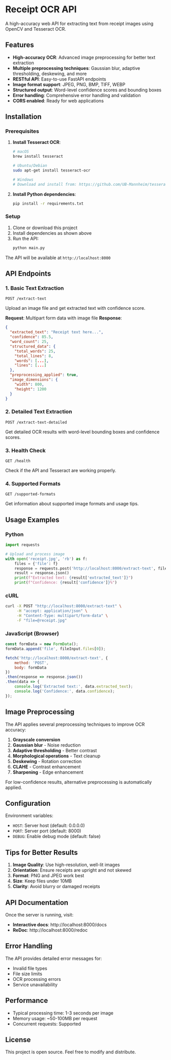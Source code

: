 # Receipt OCR API

A high-accuracy web API for extracting text from receipt images using OpenCV and Tesseract OCR.

## Features

- **High-accuracy OCR**: Advanced image preprocessing for better text extraction
- **Multiple preprocessing techniques**: Gaussian blur, adaptive thresholding, deskewing, and more
- **RESTful API**: Easy-to-use FastAPI endpoints
- **Image format support**: JPEG, PNG, BMP, TIFF, WEBP
- **Structured output**: Word-level confidence scores and bounding boxes
- **Error handling**: Comprehensive error handling and validation
- **CORS enabled**: Ready for web applications

## Installation

### Prerequisites

1. **Install Tesseract OCR**:
   ```bash
   # macOS
   brew install tesseract
   
   # Ubuntu/Debian
   sudo apt-get install tesseract-ocr
   
   # Windows
   # Download and install from: https://github.com/UB-Mannheim/tesseract/wiki
   ```

2. **Install Python dependencies**:
   ```bash
   pip install -r requirements.txt
   ```

### Setup

1. Clone or download this project
2. Install dependencies as shown above
3. Run the API:
   ```bash
   python main.py
   ```

The API will be available at `http://localhost:8000`

## API Endpoints

### 1. Basic Text Extraction
```
POST /extract-text
```
Upload an image file and get extracted text with confidence score.

**Request**: Multipart form data with image file
**Response**:
```json
{
  "extracted_text": "Receipt text here...",
  "confidence": 85.5,
  "word_count": 25,
  "structured_data": {
    "total_words": 25,
    "total_lines": 8,
    "words": [...],
    "lines": [...]
  },
  "preprocessing_applied": true,
  "image_dimensions": {
    "width": 800,
    "height": 1200
  }
}
```

### 2. Detailed Text Extraction
```
POST /extract-text-detailed
```
Get detailed OCR results with word-level bounding boxes and confidence scores.

### 3. Health Check
```
GET /health
```
Check if the API and Tesseract are working properly.

### 4. Supported Formats
```
GET /supported-formats
```
Get information about supported image formats and usage tips.

## Usage Examples

### Python
```python
import requests

# Upload and process image
with open('receipt.jpg', 'rb') as f:
    files = {'file': f}
    response = requests.post('http://localhost:8000/extract-text', files=files)
    result = response.json()
    print(f"Extracted text: {result['extracted_text']}")
    print(f"Confidence: {result['confidence']}%")
```

### cURL
```bash
curl -X POST "http://localhost:8000/extract-text" \
     -H "accept: application/json" \
     -H "Content-Type: multipart/form-data" \
     -F "file=@receipt.jpg"
```

### JavaScript (Browser)
```javascript
const formData = new FormData();
formData.append('file', fileInput.files[0]);

fetch('http://localhost:8000/extract-text', {
    method: 'POST',
    body: formData
})
.then(response => response.json())
.then(data => {
    console.log('Extracted text:', data.extracted_text);
    console.log('Confidence:', data.confidence);
});
```

## Image Preprocessing

The API applies several preprocessing techniques to improve OCR accuracy:

1. **Grayscale conversion**
2. **Gaussian blur** - Noise reduction
3. **Adaptive thresholding** - Better contrast
4. **Morphological operations** - Text cleanup
5. **Deskewing** - Rotation correction
6. **CLAHE** - Contrast enhancement
7. **Sharpening** - Edge enhancement

For low-confidence results, alternative preprocessing is automatically applied.

## Configuration

Environment variables:
- `HOST`: Server host (default: 0.0.0.0)
- `PORT`: Server port (default: 8000)
- `DEBUG`: Enable debug mode (default: false)

## Tips for Better Results

1. **Image Quality**: Use high-resolution, well-lit images
2. **Orientation**: Ensure receipts are upright and not skewed
3. **Format**: PNG and JPEG work best
4. **Size**: Keep files under 10MB
5. **Clarity**: Avoid blurry or damaged receipts

## API Documentation

Once the server is running, visit:
- **Interactive docs**: http://localhost:8000/docs
- **ReDoc**: http://localhost:8000/redoc

## Error Handling

The API provides detailed error messages for:
- Invalid file types
- File size limits
- OCR processing errors
- Service unavailability

## Performance

- Typical processing time: 1-3 seconds per image
- Memory usage: ~50-100MB per request
- Concurrent requests: Supported

## License

This project is open source. Feel free to modify and distribute.
